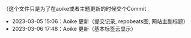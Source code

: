 （这个文件只是为了在aoike或者主题更新的时候交个Commit

- 2023-03-05 15:06：Aoike 更新（提交记录, repobeats图, 网站主副标题）
- 2023-03-06 17:48：Aoike 更新（基本标签云显示）